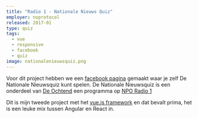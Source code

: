 ```yaml
---
title: "Radio 1 - Nationale Nieuws Quiz"
employer: noprotocol
released: 2017-01
type: quiz
tags:
  - vue
  - responsive
  - facebook
  - quiz
image: nationalenieuwsquiz.png
---
```


Voor dit project hebben we een [facebook pagina](https://nationalenieuwsquiz.kro-ncrv.nl) gemaakt waar je zelf De Nationale Nieuwsquiz kunt spelen.
De Nationale Nieuwsquiz is een onderdeel van [De Ochtend](http://www.nporadio1.nl/de-ochtend) een programma op [NPO Radio 1](http://www.nporadio1.nl/)

Dit is mijn tweede project met het [vue.js framework](http://vuejs.org/) en dat bevalt prima, het is een leuke mix tussen Angular en React in.
